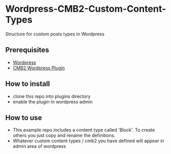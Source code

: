 # Wordpress-CMB2-Custom-Content-Types

Structure for custom posts types in Wordpress

## Prerequisites

- [Wordpress](https://wordpress.org/)
- [CMB2 Wordpress Plugin](https://cmb2.io/)

## How to install

- clone this repo into plugins directory
- enable the plugin in wordpress admin

## How to use

- This example repo includes a content type called 'Block'. To create others you just copy and rename the definitions.
- Whatever custom content types / cmb2 you have defined will appear in admin area of wordpress
